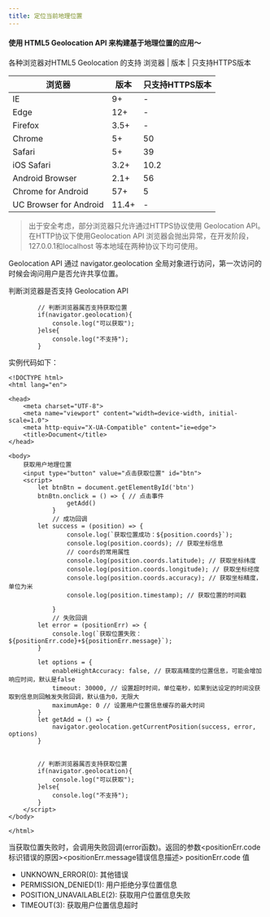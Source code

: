 ```yaml
---
title: 定位当前地理位置
---
```


#### 使用 HTML5 Geolocation API 来构建基于地理位置的应用～
各种浏览器对HTML5 Geolocation 的支持
浏览器 | 版本 | 只支持HTTPS版本

| 浏览器 | 版本 | 只支持HTTPS版本 |
| ---------------------- | --- | ---- |
| IE | 9+  | - |
| Edge | 12+  | - | 
| Firefox | 3.5+  | - | 
| Chrome | 5+  | 50 |
| Safari | 5+  | 39 |
| iOS Safari | 3.2+  | 10.2 |
| Android Browser | 2.1+  | 56 |
| Chrome for Android | 57+  | 5 |
| UC Browser for Android | 11.4+  | - | 


> 出于安全考虑，部分浏览器只允许通过HTTPS协议使用 Geolocation API。在HTTP协议下使用Geolocation API 浏览器会抛出异常，在开发阶段，127.0.0.1和localhost 等本地域在两种协议下均可使用。

Geolocation API 通过 navigator.geolocation 全局对象进行访问，第一次访问的时候会询问用户是否允许共享位置。

判断浏览器是否支持 Geolocation API
```
        // 判断浏览器属否支持获取位置
        if(navigator.geolocation){
            console.log("可以获取");
        }else{
            console.log("不支持");
        }
```
实例代码如下：
```
<!DOCTYPE html>
<html lang="en">

<head>
    <meta charset="UTF-8">
    <meta name="viewport" content="width=device-width, initial-scale=1.0">
    <meta http-equiv="X-UA-Compatible" content="ie=edge">
    <title>Document</title>
</head>

<body>
    获取用户地理位置
    <input type="button" value="点击获取位置" id="btn">
    <script>
        let btnBtn = document.getElementById('btn')
        btnBtn.onclick = () => { // 点击事件
                getAdd()
            }
            // 成功回调
        let success = (position) => {
                console.log(`获取位置成功：${position.coords}`);
                console.log(position.coords); // 获取坐标信息
                // coords的常用属性
                console.log(position.coords.latitude); // 获取坐标纬度
                console.log(position.coords.longitude); // 获取坐标经度
                console.log(position.coords.accuracy); // 获取坐标精度，单位为米
                console.log(position.timestamp); // 获取位置的时间戳

            }
            // 失败回调
        let error = (positionErr) => {
            console.log(`获取位置失败：${positionErr.code}+${positionErr.message}`);
        }

        let options = {
            enableHightAccuracy: false, // 获取高精度的位置信息，可能会增加响应时间，默认是false
            timeout: 30000, // 设置超时时间，单位毫秒，如果到达设定的时间没获取到信息则回触发失败回调，默认值为0，无限大
            maximumAge: 0 // 设置用户位置信息缓存的最大时间
        }
        let getAdd = () => {
            navigator.geolocation.getCurrentPosition(success, error, options)
        }


        // 判断浏览器属否支持获取位置
        if(navigator.geolocation){
            console.log("可以获取");
        }else{
            console.log("不支持");
        }
    </script>
</body>

</html>
```
当获取位置失败时，会调用失败回调(error函数)。返回的参数<positionErr.code 标识错误的原因><positionErr.message错误信息描述>
positionErr.code 值
- UNKNOWN_ERROR(0): 其他错误
- PERMISSION_DENIED(1): 用户拒绝分享位置信息
- POSITION_UNAVAILABLE(2): 获取用户位置信息失败
- TIMEOUT(3): 获取用户位置信息超时


